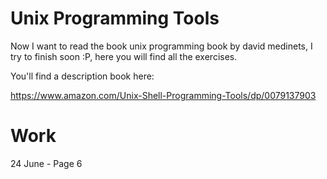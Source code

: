 # Unix Programming Tools

Now I want to read the book unix programming book by david medinets, I try to finish soon :P, here you will find all the exercises.

You'll find a description book here:

https://www.amazon.com/Unix-Shell-Programming-Tools/dp/0079137903

Work
====
24 June - Page 6


